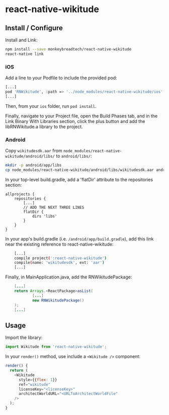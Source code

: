 # react-native-wikitude

## Install / Configure

Install and Link:

```sh
npm install --save monkeybreadtech/react-native-wikitude
react-native link
```

### iOS

Add a line to your Podfile to include the provided pod:
```sh
[...]
pod 'RNWikitude', :path => '../node_modules/react-native-wikitude/ios'
[...]
```

Then, from your `ios` folder, run `pod install`.

Finally, navigate to your Project file, open the Build Phases tab, and in the Link Binary With Libraries section, click the plus button and add the libRNWikitude.a library to the project.

### Android

Copy `wikitudesdk.aar` from `node_modules/react-native-wikitude/android/libs/` to `android/libs/`:

```sh
mkdir -p android/app/libs
cp node_modules/react-native-wikitude/android/libs/wikitudesdk.aar android/app/libs/
```

In your top-level build.gradle, add a 'flatDir' attribute to the repositories section:
```
allprojects {
    repositories {
        [...]
        // ADD THE NEXT THREE LINES
        flatDir {
            dirs 'libs'
        }
    }
}
```

In your app's build.gradle (i.e. `/android/app/build.gradle`), add this link near the existing reference to react-native-wikitude:

```sh
    [...]
    compile project(':react-native-wikitude')
    compile(name: 'wikitudesdk', ext: 'aar')
    [...]
```

Finally, in MainApplication.java, add the RNWikitudePackage:

```java
    [...]
    return Arrays.<ReactPackage>asList(
            [...]
            new RNWikitudePackage()
    );
    [...]
```

## Usage

Import the library:

```js
import Wikitude from 'react-native-wikitude';
```

In your `render()` method, use include a `<Wikitude />` component:

```js
render() {
  return (
    <Wikitude
      style={{flex: 1}}
      ref="wikitude"
      licenseKey="<licenseKey>"
      architectWorldURL="<URLToArchitectWorldFile"
    />
  );
}
```
